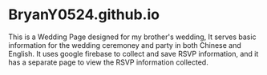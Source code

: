 # BryanY0524.github.io
This is a Wedding Page designed for my brother's wedding,
It serves basic information for the wedding ceremoney and party in both Chinese and English.
It uses google firebase to collect and save RSVP information, 
and it has a separate page to view the RSVP information collected.
